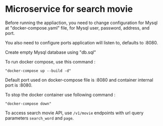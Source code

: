 # Microservice for search movie

Before running the appliaction, you need to change configuration for Mysql at "docker-compose.yaml" file,
for Mysql user, password, address, and port.

You also need to configure ports application will listen to, defaults to :8080.

Create empty Mysql database using "db.sql"

To run docker compose, use this command : 

    "docker-compose up --build -d"

Default port used on docker-compose file is :8080 and container internal port is :8080.

To stop the docker container use following command :

    "docker-compose down"

To access search movie API, use `/v1/movie` endpoints with url query parameters `search_word` and `page`.
